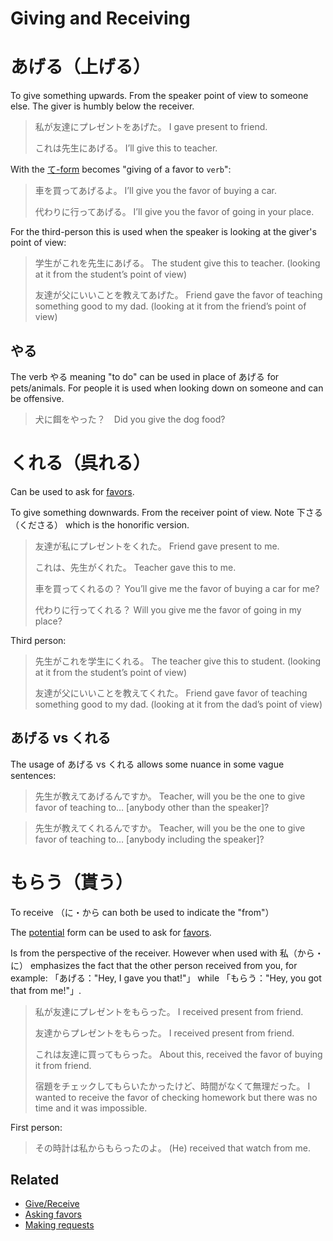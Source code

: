 # Giving and Receiving

# あげる（上げる）

To give something upwards. From the speaker point of view to someone else. The giver is humbly below the receiver.

> 私が友達にプレゼントをあげた。
> I gave present to friend.
> 
> これは先生にあげる。
> I’ll give this to teacher.

With the [て-form](・て) becomes "giving of a favor to `verb`":

> 車を買ってあげるよ。
> I’ll give you the favor of buying a car.
> 
> 代わりに行ってあげる。
> I’ll give you the favor of going in your place.

For the third-person this is used when the speaker is looking at the giver's point of view:

> 学生がこれを先生にあげる。
> The student give this to teacher. (looking at it from the student’s point of view)
> 
> 友達が父にいいことを教えてあげた。
> Friend gave the favor of teaching something good to my dad. 
> (looking at it from the friend’s point of view)

## やる

The verb やる meaning "to do" can be used in place of あげる for pets/animals. For people it is used when looking down on someone and can be offensive.

> 犬に餌をやった？　Did you give the dog food?

# くれる（呉れる）

Can be used to ask for [favors](favors).

To give something downwards. From the receiver point of view. Note 下さる（くださる） which is the honorific version.

> 友達が私にプレゼントをくれた。
> Friend gave present to me.
> 
> これは、先生がくれた。
> Teacher gave this to me.
> 
> 車を買ってくれるの？
> You’ll give me the favor of buying a car for me?
> 
> 代わりに行ってくれる？
> Will you give me the favor of going in my place?

Third person:

> 先生がこれを学生にくれる。
> The teacher give this to student.
> (looking at it from the student’s point of view)
> 
> 友達が父にいいことを教えてくれた。
> Friend gave favor of teaching something good to my dad. 
> (looking at it from the dad’s point of view)

## あげる vs くれる

The usage of あげる vs くれる allows some nuance in some vague sentences:

> 先生が教えてあげるんですか。
> Teacher, will you be the one to give favor of teaching to… [anybody other than the speaker]?

> 先生が教えてくれるんですか。
> Teacher, will you be the one to give favor of teaching to… [anybody including the speaker]?

# もらう（貰う）

To receive （に・から can both be used to indicate the "from"）

The [potential](・える) form can be used to ask for [favors](favors).

Is from the perspective of the receiver. However when used with 私（から・に） emphasizes the fact that the other person received from you, for example: 「あげる："Hey, I gave you that!"」 while 「もらう："Hey, you got that from me!"」.

> 私が友達にプレゼントをもらった。
> I received present from friend.
> 
> 友達からプレゼントをもらった。
> I received present from friend.
> 
> これは友達に買ってもらった。
> About this, received the favor of buying it from friend.
> 
> 宿題をチェックしてもらいたかったけど、時間がなくて無理だった。
> I wanted to receive the favor of checking homework but there was no time and it was impossible.

First person:

> その時計は私からもらったのよ。
> (He) received that watch from me.

## Related
- [Give/Receive](give-receive)
- [Asking favors](favors)
- [Making requests](requests)